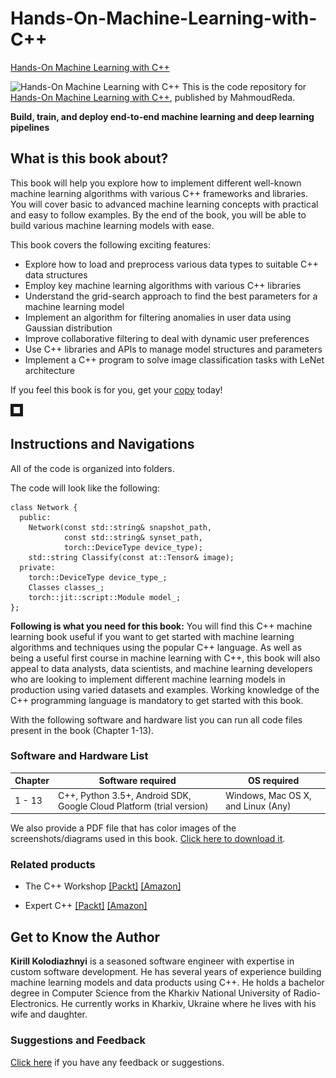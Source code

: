 # Hands-On-Machine-Learning-with-C++

[Hands-On Machine Learning with C++](https://www.packtpub.com/data/hands-on-machine-learning-with-c?utm_source=github&utm_medium=repository&utm_campaign=9781789955330)

![Hands-On Machine Learning with C++](https://static.packt-cdn.com/products/9781789955330/cover/9781789955330-original.png)
This is the code repository for [Hands-On Machine Learning with C++](https://www.packtpub.com/data/hands-on-machine-learning-with-c?utm_source=github&utm_medium=repository&utm_campaign=9781789955330), published by MahmoudReda.

**Build, train, and deploy end-to-end machine learning and deep learning pipelines**

## What is this book about?
This book will help you explore how to implement different well-known machine learning algorithms with various C++ frameworks and libraries. You will cover basic to advanced machine learning concepts with practical and easy to follow examples. By the end of the book, you will be able to build various machine learning models with ease.

This book covers the following exciting features: 
* Explore how to load and preprocess various data types to suitable C++ data structures
* Employ key machine learning algorithms with various C++ libraries
* Understand the grid-search approach to find the best parameters for a machine learning model
* Implement an algorithm for filtering anomalies in user data using Gaussian distribution
* Improve collaborative filtering to deal with dynamic user preferences
* Use C++ libraries and APIs to manage model structures and parameters
* Implement a C++ program to solve image classification tasks with LeNet architecture

If you feel this book is for you, get your [copy](https://www.amazon.com/dp/B0881XCLY8) today!

<a href="https://www.packtpub.com/?utm_source=github&utm_medium=banner&utm_campaign=GitHubBanner"><img src="https://raw.githubusercontent.com/PacktPublishing/GitHub/master/GitHub.png" alt="https://www.packtpub.com/" border="5" /></a>

## Instructions and Navigations
All of the code is organized into folders.

The code will look like the following:
```
class Network {
  public:
    Network(const std::string& snapshot_path,
            const std::string& synset_path,
            torch::DeviceType device_type);
    std::string Classify(const at::Tensor& image);
  private:
    torch::DeviceType device_type_;
    Classes classes_;
    torch::jit::script::Module model_;
};

```

**Following is what you need for this book:**
You will find this C++ machine learning book useful if you want to get started with machine learning algorithms and techniques using the popular C++ language. As well as being a useful first course in machine learning with C++, this book will also appeal to data analysts, data scientists, and machine learning developers who are looking to implement different machine learning models in production using varied datasets and examples. Working knowledge of the C++ programming language is mandatory to get started with this book.

With the following software and hardware list you can run all code files present in the book (Chapter 1-13).

### Software and Hardware List

| Chapter  | Software required                                                                    | OS required                        |
| -------- | -------------------------------------------------------------------------------------| -----------------------------------|
| 1 - 13   |   C++, Python 3.5+, Android SDK, Google Cloud Platform (trial version)                | Windows, Mac OS X, and Linux (Any) |

We also provide a PDF file that has color images of the screenshots/diagrams used in this book. [Click here to download it](https://static.packt-cdn.com/downloads/9781789955330_ColorImages.pdf).


### Related products <Other books you may enjoy>
* The C++ Workshop [[Packt]](https://www.packtpub.com/programming/the-c-workshop?utm_source=github&utm_medium=repository&utm_campaign=9781839216626) [[Amazon]](https://www.amazon.com/Workshop-New-Interactive-Approach-Learning-ebook/dp/B082451SZ9)

* Expert C++ [[Packt]](https://www.packtpub.com/programming/mastering-c-programming?utm_source=github&utm_medium=repository&utm_campaign=9781838552657) [[Amazon]](https://www.amazon.com/Expert-proficient-programmer-learning-practices-ebook/dp/B085G6VVW2)

## Get to Know the Author
**Kirill Kolodiazhnyi**
is a seasoned software engineer with expertise in custom software development. He has several years of experience building machine learning models and data products using C++. He holds a bachelor degree in Computer Science from the Kharkiv National University of Radio-Electronics. He currently works in Kharkiv, Ukraine where he lives with his wife and daughter.

### Suggestions and Feedback
[Click here](https://docs.google.com/forms/d/e/1FAIpQLSdy7dATC6QmEL81FIUuymZ0Wy9vH1jHkvpY57OiMeKGqib_Ow/viewform) if you have any feedback or suggestions.

